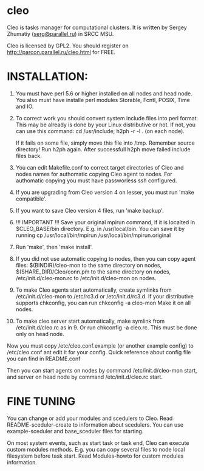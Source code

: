 cleo
====

  Cleo is tasks manager for computational clusters. It is written by
Sergey Zhumatiy (serg@parallel.ru) in SRCC MSU.

  Cleo is licensed by GPL2. You should register on
http://parcon.parallel.ru/cleo.html for FREE.


INSTALLATION:
=============

  1. You must have perl 5.6 or higher installed on all nodes and head node.
You also must have installe perl modules Storable, Fcntl, POSIX, Time and IO.

  2. To correct work you should convert system include files into perl format.
This may be already is done by your Linux distributive or not. If not, you
can use this command: cd /usr/include; h2ph -r -l . (on each node).

     If it fails on some file, simply move this file into /tmp. Remember source
directory! Run h2ph again. After successfull h2ph move failed include files back.

  3. You can edit Makefile.conf to correct target directories of Cleo and
nodes names for authomatic copying Cleo agent to nodes. For authomatic
copying you must have passworless ssh configured.

  4. If you are upgrading from Cleo version 4 on lesser, you must run 'make compatible'.

  5. If you want to save Cleo version 4 files, run 'make backup'.

  6. !!! IMPORTANT !!!
     Save your original mpirun command, if it is localted in $CLEO_BASE/bin directory.
E.g. in /usr/local/bin. You can save it by running cp /usr/local/bin/mpirun /usr/local/bin/mpirun.original


  7. Run 'make', then 'make install'.

  8. If you did not use automatic copying to nodes, then you can copy agent
files:
     $(BINDIR)/cleo-mon to the same directory on nodes,
     $(SHARE_DIR)/Cleo/conn.pm to the same directory on nodes,
     /etc/init.d/cleo-mon.rc to /etc/init.d/cleo-mon on nodes.

  9. To make Cleo agents start automatically, create symlinks from
/etc/init.d/cleo-mon to /etc/rc3.d or /etc/init.d/rc3.d.
  If your distributive supports chkconfig, you can run
  chkconfig -a cleo-mon
  Make it on all nodes.

  10. To make cleo server start automatically, make symlink from
/etc/init.d/cleo.rc as in 9. Or run chkconfig -a cleo.rc.
This must be done only on head node.

  Now you must copy /etc/cleo.conf.example (or another example config) to
/etc/cleo.conf ant edit it for your config. Quick reference about config
file you can find in README.conf

  Then you can start agents on nodes by command /etc/init.d/cleo-mon start,
and server on head node by command /etc/init.d/cleo.rc start.


FINE TUNING
===========

  You can change or add your modules and scedulers to Cleo. Read
README-sceduler-create to information about scedulers. You can
use example-sceduler and base_sceduler files for starting.

  On most system events, such as start task or task end, Cleo can
execute custom modules methods. E.g. you can copy several files to
node local filesystem before task start. Read Modules-howto for
custom modules information.

